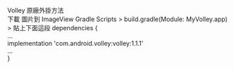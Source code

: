 Volley 原廠外掛方法  
下載 圖片到 ImageView 
Gradle Scripts > build.gradle(Module: MyVolley.app) > 貼上下面這段
dependencies {  
...  
implementation 'com.android.volley:volley:1.1.1'   
...  
}  
